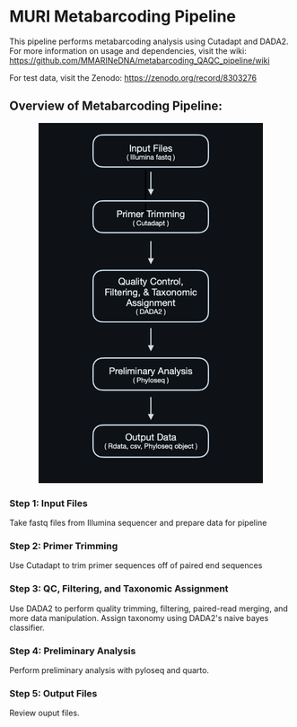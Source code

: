 # MURI Metabarcoding Pipeline

This pipeline performs metabarcoding analysis using Cutadapt and DADA2. For more information on usage and dependencies, visit the wiki: https://github.com/MMARINeDNA/metabarcoding_QAQC_pipeline/wiki

For test data, visit the Zenodo: https://zenodo.org/record/8303276

## Overview of Metabarcoding Pipeline:

<p align="center">
<img src="https://github.com/MMARINeDNA/metabarcoding_QAQC_pipeline/blob/main/metadata/pictures/flowchart.png" alt="photo of metadata pipeline" width="400" class="center"/>
</p>

### **Step 1: Input Files** 
Take fastq files from Illumina sequencer and prepare data for pipeline 
### **Step 2: Primer Trimming** 
Use Cutadapt to trim primer sequences off of paired end sequences
### **Step 3: QC, Filtering, and Taxonomic Assignment**
Use DADA2 to perform quality trimming, filtering, paired-read merging, and more data manipulation.  Assign taxonomy using DADA2's naive bayes classifier.
### **Step 4: Preliminary Analysis**
Perform preliminary analysis with pyloseq and quarto.
### **Step 5: Output Files**
Review ouput files.



